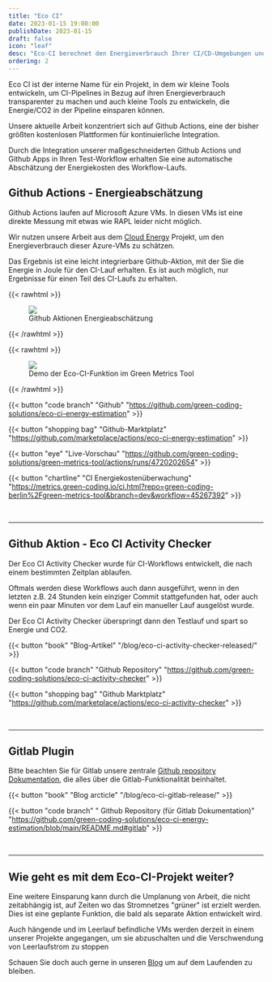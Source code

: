 ```yaml
---
title: "Eco CI"
date: 2023-01-15 19:00:00
publishDate: 2023-01-15
draft: false
icon: "leaf"
desc: "Eco-CI berechnet den Energieverbrauch Ihrer CI/CD-Umgebungen und unterstützt GitHub sowie GitLab. Es verfolgt den Energieverbrauch der Durchläufe für ein genaues Energiemanagement und Budgetierung. Zu den Schlüsselfunktionen gehören Echtzeitmessungen und Datenexport, die nachhaltige Entwicklungspraktiken ermöglichen."
ordering: 2
---
```


Eco CI ist der interne Name für ein Projekt, in dem wir kleine Tools entwickeln, um CI-Pipelines in Bezug auf ihren Energieverbrauch transparenter zu machen und auch kleine Tools zu entwickeln, die Energie/CO2 in der Pipeline einsparen können.

Unsere aktuelle Arbeit konzentriert sich auf Github Actions, eine der bisher größten kostenlosen Plattformen für kontinuierliche Integration.

Durch die Integration unserer maßgeschneiderten Github Actions und Github Apps in Ihren Test-Workflow erhalten Sie eine automatische Abschätzung der Energiekosten des Workflow-Laufs.

## Github Actions - Energieabschätzung

Github Actions laufen auf Microsoft Azure VMs. In diesen VMs ist eine direkte Messung mit etwas wie RAPL leider nicht möglich.

Wir nutzen unsere Arbeit aus dem [Cloud Energy](/de/projects/cloud-energy) Projekt, um den Energieverbrauch dieser Azure-VMs zu schätzen.

Das Ergebnis ist eine leicht integrierbare Github-Aktion, mit der Sie die Energie in Joule für den CI-Lauf erhalten. Es ist auch möglich, nur Ergebnisse für einen Teil des CI-Laufs zu erhalten.

{{< rawhtml >}}
<figure>
  <img class="ui huge rounded image" src="/img/projects/github-actions-energy.webp" loading="lazy">
  <figcaption>Github Aktionen Energieabschätzung</figcaption>
</figure>
{{< /rawhtml >}}


{{< rawhtml >}}
<figure>
  <img class="ui huge rounded image" src="/img/blog/eco-ci.webp" loading="lazy">
  <figcaption>Demo der Eco-CI-Funktion im Green Metrics Tool</figcaption>
</figure>
{{< /rawhtml >}}


{{< button "code branch" "Github" "https://github.com/green-coding-solutions/eco-ci-energy-estimation" >}}

{{< button "shopping bag" "Github-Marktplatz" "https://github.com/marketplace/actions/eco-ci-energy-estimation" >}}

{{< button "eye" "Live-Vorschau" "https://github.com/green-coding-solutions/green-metrics-tool/actions/runs/4720202654" >}}

{{< button "chartline" "CI Energiekostenüberwachung" "https://metrics.green-coding.io/ci.html?repo=green-coding-berlin%2Fgreen-metrics-tool&branch=dev&workflow=45267392" >}}


&nbsp;

---

## Github Aktion - Eco CI Activity Checker

Der Eco CI Activity Checker wurde für CI-Workflows entwickelt, die nach einem bestimmten Zeitplan ablaufen.

Oftmals werden diese Workflows auch dann ausgeführt, wenn in den letzten z.B. 24 Stunden kein einziger Commit stattgefunden hat, oder auch wenn
ein paar Minuten vor dem Lauf ein manueller Lauf ausgelöst wurde.

Der Eco CI Activity Checker überspringt dann den Testlauf und spart so Energie und CO2.

{{< button "book" "Blog-Artikel" "/blog/eco-ci-activity-checker-released/" >}}

{{< button "code branch" "Github Repository" "https://github.com/green-coding-solutions/eco-ci-activity-checker" >}}

{{< button "shopping bag" "Github Marktplatz" "https://github.com/marketplace/actions/eco-ci-activity-checker" >}}

&nbsp;

---

## Gitlab Plugin

Bitte beachten Sie für Gitlab unsere zentrale [Github repository Dokumentation](https://github.com/green-coding-solutions/eco-ci-energy-estimation/blob/main/README.md#gitlab), die alles über die Gitlab-Funktionalität beinhaltet.

{{< button "book" "Blog arcticle" "/blog/eco-ci-gitlab-release/" >}}

{{< button "code branch" " Github Repository (für Gitlab Dokumentation)" "https://github.com/green-coding-solutions/eco-ci-energy-estimation/blob/main/README.md#gitlab" >}}

&nbsp;

---

## Wie geht es mit dem Eco-CI-Projekt weiter?

Eine weitere Einsparung kann durch die Umplanung von Arbeit, die nicht zeitabhängig ist, auf Zeiten wo das Stromnetzes "grüner" ist erzielt werden. Dies ist eine geplante Funktion, die bald als separate Aktion entwickelt wird.

Auch hängende und im Leerlauf befindliche VMs werden derzeit in einem unserer Projekte angegangen, um sie abzuschalten und die Verschwendung von Leerlaufstrom zu stoppen

Schauen Sie doch auch gerne in unseren [Blog](/blog) um auf dem Laufenden zu bleiben.
